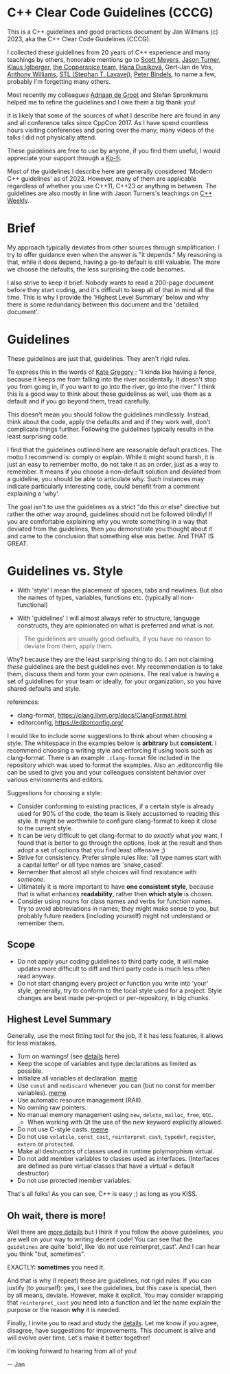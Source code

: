 # C++ Clear Code Guidelines (CCCG) 

This is a C++ guidelines and good practices document by Jan Wilmans (c) 2023, aka the C++ Clear Code Guidelines (CCCG).

I collected these guidelines from 20 years of C++ experience and many teachings by others, honorable mentions go to [Scott Meyers](https://www.youtube.com/watch?v=wQxj20X-tIU), [Jason Turner](https://www.youtube.com/@cppweekly), [Klaus Iglberger](https://www.youtube.com/watch?v=PEcy1vYHb8A), [the Copperspice team](https://www.youtube.com/@CopperSpice), [Hana Dusíková](https://www.youtube.com/watch?v=C9MWAXYdFSY), Gert-Jan de Vos, [Anthony Williams](https://www.youtube.com/watch?v=JvHZ_OECOFU),  [STL (Stephan T. Lavavej)](https://www.youtube.com/watch?v=JhgWFYfdIho), [Peter Bindels](https://www.youtube.com/watch?v=4V9QWHjRPMc), to name a few, probably I'm forgetting many others. 

Most recently my colleagues [Adriaan de Groot](https://github.com/adriaandegroot/) and Stefan Spronkmans helped me to refine the guidelines and I owe them a big thank you!

It is likely that some of the sources of what I describe here are found in any and all conference talks since CppCon 2017. As I have spend countless hours visiting conferences and poring over the many, many videos of the talks I did not physically attend.

These guidelines are free to use by anyone, if you find them useful, I would appreciate your support through a [Ko-fi](https://ko-fi.com/janwilmans).

Most of the guidelines I describe here are generally considered 'Modern C++ guidelines' as of 2023. However, many of them are applicable regardless of whether you use C++11, C++23 or anything in between.
The guidelines are also mostly in line with Jason Turners's teachings on [C++ Weekly](https://www.youtube.com/@cppweekly). 

# Brief

My approach typically deviates from other sources through simplification. I try to offer guidance even when the answer is "it depends." My reasoning is that, while it does depend, having a go-to default is still valuable. The more we choose the defaults, the less surprising the code becomes.

I also strive to keep it brief. Nobody wants to read a 200-page document before they start coding, and it's difficult to keep all of that in mind all the time. This is why I provide the 'Highest Level Summary' below and why there is some redundancy between this document and the 'detailed document'.

# Guidelines

These guidelines are just that, guidelines. They aren't rigid rules.

To express this in the words of [Kate Gregory ](https://www.youtube.com/watch?v=MBRoCdtZOYg): "I kinda like having a fence, because it keeps me from falling into the river accidentally. It doesn't stop you from going in, if you want to go into the river, go into the river." I think this is a good way to think about these guidelines as well, use them as a default and if you go beyond them, tread carefully.

This doesn't mean you should follow the guidelines mindlessly. Instead, think about the code, apply the defaults and and if they work well, don't complicate things further. Following the guidelines typically results in the least surprising code.

I find that the guidelines outlined here are reasonable default practices.
The motto I recommend is: comply or explain. While it might sound harsh, it is just an easy to remember motto, do not take it as an order, just as a way to remember. It means if you choose a non-default solution and deviated from a guideline, you should be able to articulate why. Such instances may indicate particularly interesting code, could benefit from a comment explaining a 'why'. 

The goal isn't to use the guidelines as a strict "do this or else" directive but rather the other way around, guidelines should not be followed blindly!
If you are comfortable explaining why you wrote something in a way that deviated from the guidelines, then you 
demonstrate you thought about it and came to the conclusion that something else was better. And THAT IS GREAT.

# Guidelines vs. Style 

- With 'style' I mean the placement of spaces, tabs and newlines. But also the names of types, variables, functions etc. (typically all non-functional)

- With 'guidelines' I will almost always refer to structure, language constructs, they are opinionated on what is preferred and what is not.

> The guidelines are usually good defaults, if you have no reason to deviate from them, apply them. 

Why? because they are the least surprising thing to do.
I am not claiming _these_ guidelines are the best guidelines ever. My recommendation is to take them, discuss them and form your own opinions.
The real value is having a set of guidelines for your team or ideally, for your organization, so you have shared defaults and style.

references:

- clang-format, https://clang.llvm.org/docs/ClangFormat.html 
- editorconfig, https://editorconfig.org/ 

I would like to include some suggestions to think about when choosing a style.
The whitespace in the examples below is **arbitrary** but **consistent**. I recommend choosing a writing style and enforcing it using tools such as clang-format. 
There is an example `.clang-format` file included in the repository which was used to format the examples. Also an .editorconfig file can be used to  give you and your colleagues consistent behavior over various environments and editors.

Suggestions for choosing a style:

- Consider conforming to existing practices, if a certain style is already used for 90% of the code, the team is likely accustomed to reading this style. It might be worthwhile to configure clang-format to keep it close to the current style.
- It can be very difficult to get clang-format to do _exactly_ what _you_ want, I found that is better to go through the options, look at the result and then adopt a set of options that you find least offensive ;)
- Strive for consistency. Prefer simple rules like: 'all type names start with a capital letter' or all type names are 'snake_cased'.
- Remember that almost all style choices will find resistance with _someone_.
- Ultimately it is more important to have **one consistent style**, because that is what enhances **readability**, rather then **which style** is chosen.
- Consider using nouns for class names and verbs for function names. Try to avoid abbreviations in names; they might make sense to you, but probably future readers (including yourself) might not understand or remember them.

## Scope

- Do not apply your coding guidelines to third party code, it will make updates more difficult to diff and third party code is much less often read anyway.
- Do not start changing every project or function you write into 'your' style, generally, try to conform to the local style used for a project. Style changes are best made per-project or per-repository, in big chunks.

## Highest Level Summary

Generally, use the most fitting tool for the job, if it has less features, it allows for less mistakes.

-   Turn on warnings! (see [details](warnings.md) here)
-   Keep the scope of variables and type declarations as limited as possible.
-   Initialize all variables at declaration. [meme](https://github.com/janwilmans/guidelines/assets/5933444/4592cf74-7957-46e8-8133-0d065bab56d8)
-   Use `const` and `nodiscard` whenever you can (but no const for member variables). [meme](https://github.com/janwilmans/guidelines/assets/5933444/e1f32720-76e9-41d2-a2cd-c7167a6fe881)
-   Use automatic resource management (RAII).
-   No owning raw pointers.
-   No manual memory management using `new`, `delete`, `malloc`, `free`, etc.
    -   When working with Qt the use of the new keyword explicitly allowed.
-   Do not use C-style casts. [meme](https://github.com/janwilmans/guidelines/assets/5933444/27784daa-1ed8-4d75-9482-0e3e2be1aae7)
-   Do not use `volatile`, `const_cast`, `reinterpret_cast`, `typedef`, `register`, `extern` or `protected`.
-   Make all destructors of classes used in runtime polymorphism virtual.
-   Do not add member variables to classes used as interfaces. (Interfaces are defined as pure virtual classes that have a virtual = default destructor)
-   Do not use protected member variables.

That's all folks! As you can see, C++ is easy ;) as long as you KISS.


## Oh wait, there is more!

Well there are [more details](guidelines_details.md) but I think if you follow the above guidelines, you are well on your way to writing decent code!
You can see that the `guidelines` are quite 'bold', like 'do not use reinterpret_cast'. 
And I can hear you think "but, sometimes". 

EXACTLY: **sometimes** you need it.

And that is why (I repeat) these are guidelines, not rigid rules. 
If you can justify (to yourself): yes, I see the guidelines, but this case is special, then by all means, deviate. However, make it explicit. You may consider wrapping that `reinterpret_cast` you need into a function and let the name explain the purpose or the reason **why** it is needed. 

Finally, I invite you to read and study the [details](guidelines_details.md). Let me know if you agree, disagree, have suggestions for improvements. This document is alive and will evolve over time. Let's make it better together!

I'm looking forward to hearing from all of you!

-- Jan
